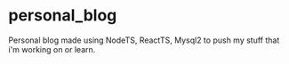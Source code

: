 # personal_blog
Personal blog made using NodeTS, ReactTS, Mysql2 to push my stuff that i'm working on or learn.
